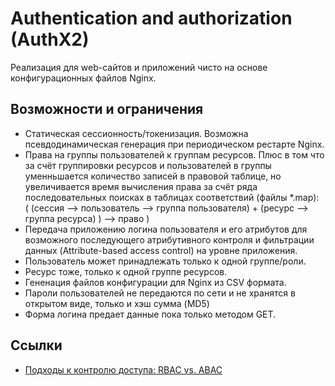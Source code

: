 # Authentication and authorization (AuthX2)

Реализация для web-сайтов и приложений чисто на основе конфигурационных файлов Nginx.

## Возможности и ограничения

* Статическая сеcсионность/токенизация. Возможна псевдодинамическая генерация при периодическом рестарте Nginx.
* Права на группы пользователей к группам ресурсов. Плюс в том что за счёт группировки ресурсов и пользователей в группы уменньшается количество записей в правовой таблице, но увеличивается время вычисления права за счёт ряда последовательных поисках в таблицах соответствий (файлы *.map):  
( (сессия --> пользователь --> группа пользователя) + (ресурс --> группа ресурса) ) --> право )
* Передача приложению логина пользователя и его атрибутов для возможного последующего атрибутивного контроля и фильтрации данных (Attribute-based access control) на уровне приложения.
* Пользователь может принадлежать только к одной группе/роли.
* Ресурс тоже, только к одной группе ресурсов.
* Гененация файлов конфигурации для Nginx из CSV формата.
* Пароли пользователей не передаются по сети и не хранятся в открытом виде, только и хэш сумма (MD5)
* Форма логина предает данные пока только методом GET.

## Ссылки

* [Подходы к контролю доступа: RBAC vs. ABAC](https://habr.com/ru/companies/custis/articles/248649/)
